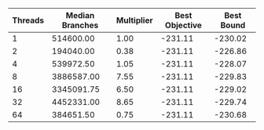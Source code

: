 |Threads | Median Branches | Multiplier | Best Objective | Best Bound |
| - | - | - | - | - |
|1|514600.00|1.00|-231.11|-230.02|
|2|194040.00|0.38|-231.11|-226.86|
|4|539972.50|1.05|-231.11|-228.07|
|8|3886587.00|7.55|-231.11|-229.83|
|16|3345091.75|6.50|-231.11|-229.02|
|32|4452331.00|8.65|-231.11|-229.74|
|64|384651.50|0.75|-231.11|-230.68|
